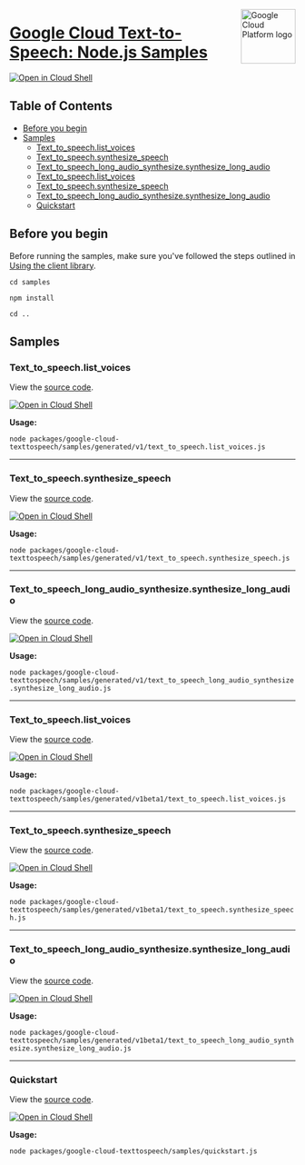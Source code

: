 [//]: # "This README.md file is auto-generated, all changes to this file will be lost."
[//]: # "To regenerate it, use `python -m synthtool`."
<img src="https://avatars2.githubusercontent.com/u/2810941?v=3&s=96" alt="Google Cloud Platform logo" title="Google Cloud Platform" align="right" height="96" width="96"/>

# [Google Cloud Text-to-Speech: Node.js Samples](https://github.com/googleapis/google-cloud-node)

[![Open in Cloud Shell][shell_img]][shell_link]



## Table of Contents

* [Before you begin](#before-you-begin)
* [Samples](#samples)
  * [Text_to_speech.list_voices](#text_to_speechlist_voices)
  * [Text_to_speech.synthesize_speech](#text_to_speechsynthesize_speech)
  * [Text_to_speech_long_audio_synthesize.synthesize_long_audio](#text_to_speech_long_audio_synthesizesynthesize_long_audio)
  * [Text_to_speech.list_voices](#text_to_speechlist_voices)
  * [Text_to_speech.synthesize_speech](#text_to_speechsynthesize_speech)
  * [Text_to_speech_long_audio_synthesize.synthesize_long_audio](#text_to_speech_long_audio_synthesizesynthesize_long_audio)
  * [Quickstart](#quickstart)

## Before you begin

Before running the samples, make sure you've followed the steps outlined in
[Using the client library](https://github.com/googleapis/google-cloud-node#using-the-client-library).

`cd samples`

`npm install`

`cd ..`

## Samples



### Text_to_speech.list_voices

View the [source code](https://github.com/googleapis/google-cloud-node/blob/main/packages/google-cloud-texttospeech/samples/generated/v1/text_to_speech.list_voices.js).

[![Open in Cloud Shell][shell_img]](https://console.cloud.google.com/cloudshell/open?git_repo=https://github.com/googleapis/google-cloud-node&page=editor&open_in_editor=packages/google-cloud-texttospeech/samples/generated/v1/text_to_speech.list_voices.js,samples/README.md)

__Usage:__


`node packages/google-cloud-texttospeech/samples/generated/v1/text_to_speech.list_voices.js`


-----




### Text_to_speech.synthesize_speech

View the [source code](https://github.com/googleapis/google-cloud-node/blob/main/packages/google-cloud-texttospeech/samples/generated/v1/text_to_speech.synthesize_speech.js).

[![Open in Cloud Shell][shell_img]](https://console.cloud.google.com/cloudshell/open?git_repo=https://github.com/googleapis/google-cloud-node&page=editor&open_in_editor=packages/google-cloud-texttospeech/samples/generated/v1/text_to_speech.synthesize_speech.js,samples/README.md)

__Usage:__


`node packages/google-cloud-texttospeech/samples/generated/v1/text_to_speech.synthesize_speech.js`


-----




### Text_to_speech_long_audio_synthesize.synthesize_long_audio

View the [source code](https://github.com/googleapis/google-cloud-node/blob/main/packages/google-cloud-texttospeech/samples/generated/v1/text_to_speech_long_audio_synthesize.synthesize_long_audio.js).

[![Open in Cloud Shell][shell_img]](https://console.cloud.google.com/cloudshell/open?git_repo=https://github.com/googleapis/google-cloud-node&page=editor&open_in_editor=packages/google-cloud-texttospeech/samples/generated/v1/text_to_speech_long_audio_synthesize.synthesize_long_audio.js,samples/README.md)

__Usage:__


`node packages/google-cloud-texttospeech/samples/generated/v1/text_to_speech_long_audio_synthesize.synthesize_long_audio.js`


-----




### Text_to_speech.list_voices

View the [source code](https://github.com/googleapis/google-cloud-node/blob/main/packages/google-cloud-texttospeech/samples/generated/v1beta1/text_to_speech.list_voices.js).

[![Open in Cloud Shell][shell_img]](https://console.cloud.google.com/cloudshell/open?git_repo=https://github.com/googleapis/google-cloud-node&page=editor&open_in_editor=packages/google-cloud-texttospeech/samples/generated/v1beta1/text_to_speech.list_voices.js,samples/README.md)

__Usage:__


`node packages/google-cloud-texttospeech/samples/generated/v1beta1/text_to_speech.list_voices.js`


-----




### Text_to_speech.synthesize_speech

View the [source code](https://github.com/googleapis/google-cloud-node/blob/main/packages/google-cloud-texttospeech/samples/generated/v1beta1/text_to_speech.synthesize_speech.js).

[![Open in Cloud Shell][shell_img]](https://console.cloud.google.com/cloudshell/open?git_repo=https://github.com/googleapis/google-cloud-node&page=editor&open_in_editor=packages/google-cloud-texttospeech/samples/generated/v1beta1/text_to_speech.synthesize_speech.js,samples/README.md)

__Usage:__


`node packages/google-cloud-texttospeech/samples/generated/v1beta1/text_to_speech.synthesize_speech.js`


-----




### Text_to_speech_long_audio_synthesize.synthesize_long_audio

View the [source code](https://github.com/googleapis/google-cloud-node/blob/main/packages/google-cloud-texttospeech/samples/generated/v1beta1/text_to_speech_long_audio_synthesize.synthesize_long_audio.js).

[![Open in Cloud Shell][shell_img]](https://console.cloud.google.com/cloudshell/open?git_repo=https://github.com/googleapis/google-cloud-node&page=editor&open_in_editor=packages/google-cloud-texttospeech/samples/generated/v1beta1/text_to_speech_long_audio_synthesize.synthesize_long_audio.js,samples/README.md)

__Usage:__


`node packages/google-cloud-texttospeech/samples/generated/v1beta1/text_to_speech_long_audio_synthesize.synthesize_long_audio.js`


-----




### Quickstart

View the [source code](https://github.com/googleapis/google-cloud-node/blob/main/packages/google-cloud-texttospeech/samples/quickstart.js).

[![Open in Cloud Shell][shell_img]](https://console.cloud.google.com/cloudshell/open?git_repo=https://github.com/googleapis/google-cloud-node&page=editor&open_in_editor=packages/google-cloud-texttospeech/samples/quickstart.js,samples/README.md)

__Usage:__


`node packages/google-cloud-texttospeech/samples/quickstart.js`






[shell_img]: https://gstatic.com/cloudssh/images/open-btn.png
[shell_link]: https://console.cloud.google.com/cloudshell/open?git_repo=https://github.com/googleapis/google-cloud-node&page=editor&open_in_editor=samples/README.md
[product-docs]: https://cloud.google.com/text-to-speech

